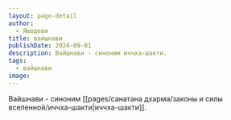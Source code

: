 ```yaml
---
layout: page-detail
author:
  - Яшодеви
title: вайшнави
publishDate: 2024-09-01
description: Вайшнави - синоним иччха-шакти.
tags:
  - вайшнави
image:
---
```

Вайшнави - синоним [[pages/санатана дхарма/законы и силы вселенной/иччха-шакти|иччха-шакти]].


